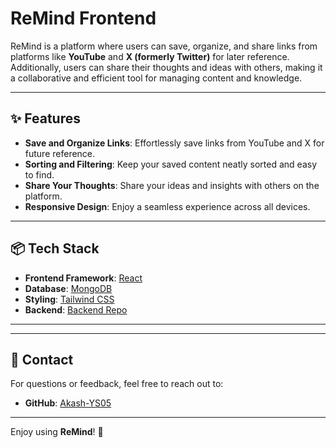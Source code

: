 # ReMind Frontend

ReMind is a platform where users can save, organize, and share links from platforms like **YouTube** and **X (formerly Twitter)** for later reference. Additionally, users can share their thoughts and ideas with others, making it a collaborative and efficient tool for managing content and knowledge.

---

## ✨ Features

- **Save and Organize Links**: Effortlessly save links from YouTube and X for future reference.
- **Sorting and Filtering**: Keep your saved content neatly sorted and easy to find.
- **Share Your Thoughts**: Share your ideas and insights with others on the platform.
- **Responsive Design**: Enjoy a seamless experience across all devices.

---

## 📦 Tech Stack

- **Frontend Framework**: [React](https://reactjs.org/)
- **Database**: [MongoDB](https://www.mongodb.com/)
- **Styling**: [Tailwind CSS](https://tailwindcss.com/)
- **Backend**: [Backend Repo](https://github.com/Akash-YS05/ReMind-backend)

---


---

## 📧 Contact

For questions or feedback, feel free to reach out to:

- **GitHub**: [Akash-YS05](https://github.com/Akash-YS05)

---

Enjoy using **ReMind**! 🚀

